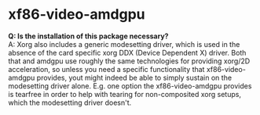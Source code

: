 # xf86-video-amdgpu
**Q: Is the installation of this package necessary?**  
A: Xorg also includes a generic modesetting driver, which is used in the absence of the card specific xorg DDX (Device Dependent X) driver. 
Both that and amdgpu use roughly the same technologies for providing xorg/2D acceleration, so unless you need a specific functionality that 
xf86-video-amdgpu provides, yout might indeed be able to simply sustain on the modesetting driver alone. E.g. one option the xf86-video-amdgpu
provides is tearfree in order to help with tearing for non-composited xorg setups, which the modesetting driver doesn't.
